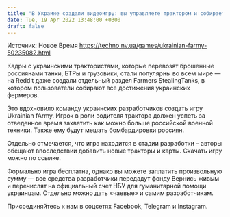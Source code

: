 ```yaml
---
title: "В Украине создали видеоигру: вы управляете трактором и собираете российские танки, БТРы и грузовики"
date: Tue, 19 Apr 2022 13:48:00 +0300
draft: false
---
```

Источник: Новое Время https://techno.nv.ua/games/ukrainian-farmy-50235082.html


Кадры с украинскими трактористами, которые перевозят брошенные россиянами танки, БТРы и грузовики, стали популярны во всем мире — на Reddit даже создали отдельный раздел Farmers StealingTanks, в котором пользователи собирают все достижения украинских фермеров.

 Это вдохновило команду украинских разработчиков создать игру Ukrainian fArmy. Игрок в роли водителя трактора должен успеть за отведенное время захватить как можно больше российской военной техники. Также ему будут мешать бомбардировки россиян.

Отдельно отмечается, что игра находится в стадии разработки – авторы обещают впоследствии добавить новые тракторы и карты. Скачать игру можно по ссылке.

 Формально игра бесплатна, однако вы можете заплатить произвольную сумму — все средства разработчики передадут фонду Вернись живым и перечислят на официальный счет НБУ для гуманитарной помощи украинцам. Отдельно можно дать «чаевые» и самим разработчикам.

Присоединяйтесь к нам в соцсетях Facebook, Telegram и Instagram.

